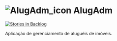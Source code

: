 ![AlugAdm_icon](http://imgh.us/AlugAdm_icon_no-color.svg) AlugAdm
=======
[![Stories in Backlog](https://img.shields.io/badge/issues-waffle.io-yellow.svg)](https://waffle.io/juliannyas/AlugAdm)

Aplicação de gerenciamento de aluguéis de imóveis.
